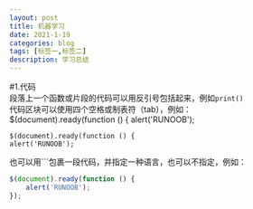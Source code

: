 ```yaml
---
layout: post
title: 机器学习
date: 2021-1-19
categories: blog
tags: [标签一,标签二]
description: 学习总结
---
```


#1.代码  
段落上一个函数或片段的代码可以用反引号包括起来，例如`print()`  
代码区块可以使用四个空格或制表符（tab），例如： 
        $(document).ready(function () {
    alert('RUNOOB');  
    

    $(document).ready(function () {
    alert('RUNOOB');  

也可以用```包裹一段代码，并指定一种语言，也可以不指定，例如：  

```javascript
$(document).ready(function () {
    alert('RUNOOB');
});
```

